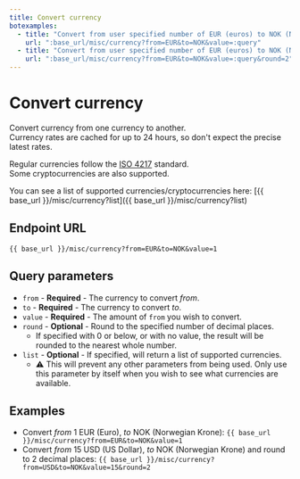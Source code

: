 ```yaml
---
title: Convert currency
botexamples:
  - title: "Convert from user specified number of EUR (euros) to NOK (Norwegian Krone)"
    url: ":base_url/misc/currency?from=EUR&to=NOK&value=:query"
  - title: "Convert from user specified number of EUR (euros) to NOK (Norwegian Krone), round to 2 decimal places"
    url: ":base_url/misc/currency?from=EUR&to=NOK&value=:query&round=2"
---
```


# Convert currency

Convert currency from one currency to another.  
Currency rates are cached for up to 24 hours, so don't expect the precise latest rates.

Regular currencies follow the [ISO 4217](https://en.wikipedia.org/wiki/ISO_4217) standard.  
Some cryptocurrencies are also supported.

You can see a list of supported currencies/cryptocurrencies here: [{{ base_url }}/misc/currency?list]({{ base_url }}/misc/currency?list)

## Endpoint URL

`{{ base_url }}/misc/currency?from=EUR&to=NOK&value=1`

## Query parameters

- `from` - **Required** - The currency to convert _from_.
- `to` - **Required** - The currency to convert _to_.
- `value` - **Required** - The amount of `from` you wish to convert.
- `round` - **Optional** - Round to the specified number of decimal places.
    - If specified with 0 or below, or with no value, the result will be rounded to the nearest whole number.
- `list` - **Optional** - If specified, will return a list of supported currencies.
    - ⚠ This will prevent any other parameters from being used. Only use this parameter by itself when you wish to see what currencies are available.

## Examples

- Convert _from_ 1 EUR (Euro), _to_ NOK (Norwegian Krone): `{{ base_url }}/misc/currency?from=EUR&to=NOK&value=1`
- Convert _from_ 15 USD (US Dollar), _to_ NOK (Norwegian Krone) and round to 2 decimal places: `{{ base_url }}/misc/currency?from=USD&to=NOK&value=15&round=2`
